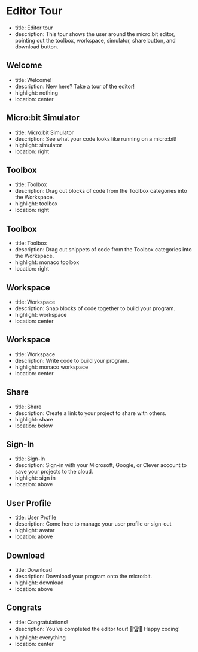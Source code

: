 # Editor Tour
* title: Editor tour
* description: This tour shows the user around the micro:bit editor, pointing out the toolbox, workspace, simulator, share button, and download button.

## Welcome
* title: Welcome!
* description: New here? Take a tour of the editor!
* highlight: nothing
* location: center

## Micro:bit Simulator
* title: Micro:bit Simulator
* description: See what your code looks like running on a micro:bit!
* highlight: simulator
* location: right

## Toolbox
* title: Toolbox
* description: Drag out blocks of code from the Toolbox categories into the Workspace.
* highlight: toolbox
* location: right

## Toolbox
* title: Toolbox
* description: Drag out snippets of code from the Toolbox categories into the Workspace.
* highlight: monaco toolbox
* location: right

## Workspace
* title: Workspace
* description: Snap blocks of code together to build your program.
* highlight: workspace
* location: center

## Workspace
* title: Workspace
* description: Write code to build your program.
* highlight: monaco workspace
* location: center

## Share
* title: Share
* description: Create a link to your project to share with others.
* highlight: share
* location: below

## Sign-In
* title: Sign-In
* description: Sign-in with your Microsoft, Google, or Clever account to save your projects to the cloud.
* highlight: sign in
* location: above

## User Profile
* title: User Profile
* description: Come here to manage your user profile or sign-out
* highlight: avatar
* location: above

## Download
* title: Download
* description: Download your program onto the micro:bit.
* highlight: download
* location: above

## Congrats
* title: Congratulations!
* description: You've completed the editor tour! 🤩🏆🤩 Happy coding!
* highlight: everything
* location: center